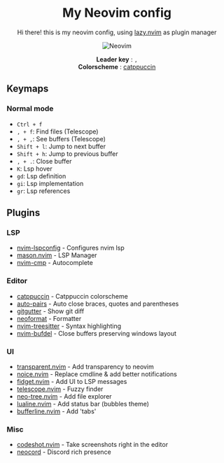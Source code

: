 <div align="center">

# My Neovim config

Hi there! this is my neovim config, using [lazy.nvim](https://github.com/folke/lazy.nvim) as plugin manager

![Neovim](https://img.shields.io/badge/NeoVim-%2357A143.svg?&style=for-the-badge&logo=neovim&logoColor=white)

**Leader key** : `,` <br>
**Colorscheme** : [catppuccin](https://github.com/catppuccin/nvim) <br>

</div>

## Keymaps

### Normal mode
- `Ctrl + f`
- `, + f`: Find files (Telescope)
- `, + ,`: See buffers (Telescope)
- `Shift + l`: Jump to next buffer
- `Shift + h`: Jump to previous buffer
- `, + .`: Close buffer
- `K`: Lsp hover
- `gd`: Lsp definition
- `gi`: Lsp implementation
- `gr`: Lsp references

## Plugins

### LSP
- [nvim-lspconfig](https://github.com/neovim/nvim-lspconfig) - Configures nvim lsp
- [mason.nvim](https://github.com/williamboman/mason.nvim) - LSP Manager
- [nvim-cmp](https://github.com/hrsh7th/nvim-cmp) - Autocomplete 

### Editor
- [catppuccin](https://github.com/catppuccin/nvim) - Catppuccin colorscheme
- [auto-pairs](https://github.com/jiangmiao/auto-pairs) - Auto close braces, quotes and parentheses
- [gitgutter](https://github.com/airblade/vim-gitgutter) - Show git diff
- [neoformat](https://github.com/sbdchd/neoformat) - Formatter
- [nvim-treesitter](https://github.com/nvim-treesitter/nvim-treesitter) - Syntax highlighting
- [nvim-bufdel](https://github.com/ojroques/nvim-bufdel) - Close buffers preserving windows layout

### UI
- [transparent.nvim](https://github.com/xiyaowong/transparent.nvim) - Add transparency to neovim
- [noice.nvim](https://github.com/folke/noice.nvim) - Replace cmdline & add better notifications
- [fidget.nvim](https://github.com/j-hui/fidget.nvim) - Add UI to LSP messages
- [telescope.nvim](https://github.com/nvim-telescope/telescope.nvim) - Fuzzy finder
- [neo-tree.nvim](https://github.com/nvim-neo-tree/neo-tree.nvim) - Add file explorer
- [lualine.nvim](https://github.com/nvim-lualine/lualine.nvim) - Add status bar (bubbles theme)
- [bufferline.nvim](https://github.com/akinsho/bufferline.nvim) - Add 'tabs' 

### Misc
- [codeshot.nvim](https://github.com/SergioRibera/codeshot.nvim) - Take screenshots right in the editor 
- [neocord](https://github.com/IogaMaster/neocord) - Discord rich presence
